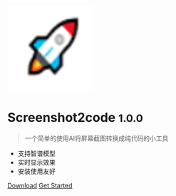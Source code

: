 ![logo](./icon/android-chrome-192x192.png)

# Screenshot2code <small>1.0.0</small>

> 一个简单的使用AI将屏幕截图转换成纯代码的小工具

- 支持智谱模型
- 实时显示效果
- 安装使用友好

[Download](https://github.com/LinyuJupiter/screenshot2code/releases)
[Get Started](/introduction/quickstart)